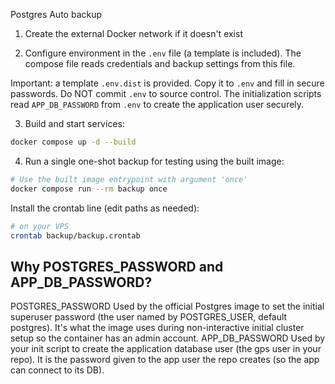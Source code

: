 Postgres Auto backup


1) Create the external Docker network if it doesn't exist


2) Configure environment in the `.env` file (a template is included). The compose file reads credentials and backup settings from this file.

Important: a template `.env.dist` is provided. Copy it to `.env` and fill in secure passwords. Do NOT commit `.env` to source control. The initialization scripts read `APP_DB_PASSWORD` from `.env` to create the application user securely.

3) Build and start services:

```bash
docker compose up -d --build
```

4) Run a single one-shot backup for testing using the built image:

```bash
# Use the built image entrypoint with argument 'once'
docker compose run --rm backup once
```

Install the crontab line (edit paths as needed):

```bash
# on your VPS
crontab backup/backup.crontab
```


## Why POSTGRES_PASSWORD and APP_DB_PASSWORD?
POSTGRES_PASSWORD
Used by the official Postgres image to set the initial superuser password (the user named by POSTGRES_USER, default postgres). It's what the image uses during non-interactive initial cluster setup so the container has an admin account.
APP_DB_PASSWORD
Used by your init script to create the application database user (the gps user in your repo). It is the password given to the app user the repo creates (so the app can connect to its DB).